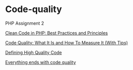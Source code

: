 # Code-quality
PHP Assignment 2

[Clean Code in PHP: Best Practices and Principles](https://medium.com/@teal33t/clean-code-in-php-best-practices-and-principles-8ccf2f1673a7#:~:text=To%20write%20clean%20code%20in%20PHP%2C%20it's%20important%20to%20follow,understand%2C%20maintain%2C%20and%20extend.)

[Code Quality: What It Is and How To Measure It (With Tips)](https://www.indeed.com/career-advice/career-development/what-is-code-quality#:~:text=Typically%2C%20a%20code%20is%20high,Easy%20to%20understand)

[Defining High Quality Code](https://about.codecov.io/blog/defining-high-quality-code/)

[Everything ends with code quality](https://www.iar.com/knowledge/learn/code-quality/everything-ends-with-code-quality/)

